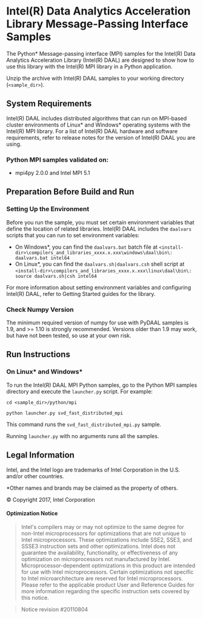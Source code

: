 # Intel(R) Data Analytics Acceleration Library Message-Passing Interface Samples

The Python\* Message-passing interface (MPI) samples for the Intel(R) Data Analytics Acceleration Library (Intel(R) DAAL) are designed to show how to use this library with the Intel(R) MPI library in a Python application.

Unzip the archive with Intel(R) DAAL samples to your working directory (`<sample_dir>`).

## System Requirements
Intel(R) DAAL includes distributed algorithms that can run on MPI-based cluster environments of Linux\* and Windows\* operating systems with the Intel(R) MPI library. For a list of Intel(R) DAAL hardware and software requirements, refer to release notes for the version of Intel(R) DAAL you are using.

### Python MPI samples validated on:
- mpi4py 2.0.0 and Intel MPI 5.1

## Preparation Before Build and Run
### Setting Up the Environment
Before you run the sample, you must set certain environment variables that define the location of related libraries. Intel(R) DAAL includes the `daalvars` scripts that you can run to set environment variables:

- On Windows\*, you can find the `daalvars.bat` batch file at `<install-dir>\compilers_and_libraries_xxxx.x.xxx\windows\daal\bin\:
daalvars.bat intel64`
- On Linux\*, you can find the `daalvars.sh|daalvars.csh` shell script at `<install-dir>\compilers_and_libraries_xxxx.x.xxx\linux\daal\bin\:
source daalvars.sh|csh intel64`

For more information about setting environment variables and configuring Intel(R) DAAL, refer to Getting Started guides for the library.

### Check Numpy Version
The minimum required version of numpy for use with PyDAAL samples is 1.9, and >= 1.10 is strongly recommended. Versions older than 1.9 may work, but have not been tested, so use at your own risk.

## Run Instructions
### On Linux\* and Windows\*
To run the Intel(R) DAAL MPI Python samples, go to the Python MPI samples directory and execute the `launcher.py` script. For example:

```
cd <sample_dir>/python/mpi

python launcher.py svd_fast_distributed_mpi
```

This command runs the `svd_fast_distributed_mpi.py` sample.

Running `launcher.py` with no arguments runs all the samples.

## Legal Information
Intel, and the Intel logo are trademarks of Intel Corporation in the U.S. and/or other countries.

\*Other names and brands may be claimed as the property of others.

&copy; Copyright 2017, Intel Corporation

#### Optimization Notice

>Intel's compilers may or may not optimize to the same degree for non-Intel microprocessors for optimizations that are not unique to Intel microprocessors. These optimizations include SSE2, SSE3, and SSSE3 instruction sets and other optimizations. Intel does not guarantee the availability, functionality, or effectiveness of any optimization on microprocessors not manufactured by Intel. Microprocessor-dependent optimizations in this product are intended for use with Intel microprocessors. Certain optimizations not specific to Intel microarchitecture are reserved for Intel microprocessors. Please refer to the applicable product User and Reference Guides for more information regarding the specific instruction sets covered by this notice.

>Notice revision \#20110804
